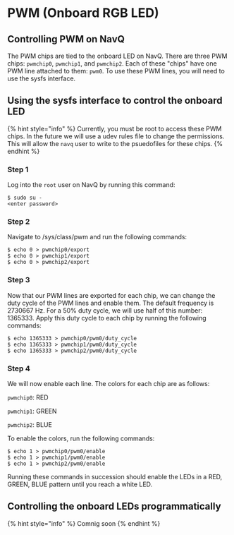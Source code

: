 # PWM \(Onboard RGB LED\)

## Controlling PWM on NavQ

The PWM chips are tied to the onboard LED on NavQ. There are three PWM chips: `pwmchip0`, `pwmchip1`, and `pwmchip2`. Each of these "chips" have one PWM line attached to them: `pwm0`. To use these PWM lines, you will need to use the sysfs interface.

## Using the sysfs interface to control the onboard LED

{% hint style="info" %}
Currently, you must be root to access these PWM chips. In the future we will use a udev rules file to change the permissions. This will allow the `navq` user to write to the psuedofiles for these chips.
{% endhint %}

### Step 1

Log into the `root` user on NavQ by running this command:

```text
$ sudo su -
<enter password>
```

### Step 2

Navigate to /sys/class/pwm and run the following commands:

```text
$ echo 0 > pwmchip0/export
$ echo 0 > pwmchip1/export
$ echo 0 > pwmchip2/export
```

### Step 3

Now that our PWM lines are exported for each chip, we can change the duty cycle of the PWM lines and enable them. The default frequency is 2730667 Hz. For a 50% duty cycle, we will use half of this number: 1365333. Apply this duty cycle to each chip by running the following commands:

```text
$ echo 1365333 > pwmchip0/pwm0/duty_cycle
$ echo 1365333 > pwmchip1/pwm0/duty_cycle
$ echo 1365333 > pwmchip2/pwm0/duty_cycle
```

### Step 4

We will now enable each line. The colors for each chip are as follows:

`pwmchip0`: RED

`pwmchip1`: GREEN

`pwmchip2`: BLUE

To enable the colors, run the following commands:

```text
$ echo 1 > pwmchip0/pwm0/enable
$ echo 1 > pwmchip1/pwm0/enable
$ echo 1 > pwmchip2/pwm0/enable
```

Running these commands in succession should enable the LEDs in a RED, GREEN, BLUE pattern until you reach a white LED.

## Controlling the onboard LEDs programmatically

{% hint style="info" %}
Comnig soon
{% endhint %}

